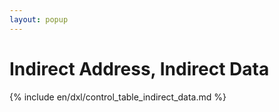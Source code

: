 ```yaml
---
layout: popup
---
```


# Indirect Address, Indirect Data

{% include en/dxl/control_table_indirect_data.md %}
